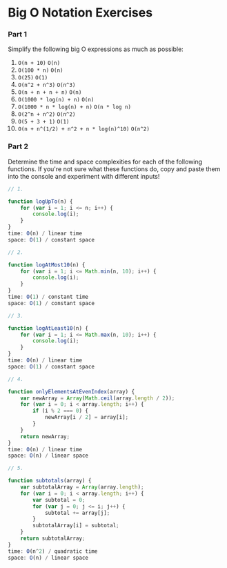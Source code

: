 # Big O Notation Exercises

### Part 1

Simplify the following big O expressions as much as possible:

1. `O(n + 10)`
    `O(n)`
2. `O(100 * n)`
    `O(n)`
3. `O(25)`
    `O(1)`
4. `O(n^2 + n^3)`
    `O(n^3)`
5. `O(n + n + n + n)`
    `O(n)`
6. `O(1000 * log(n) + n)`
    `O(n)`
7. `O(1000 * n * log(n) + n)`
    `O(n * log n)`
8. `O(2^n + n^2)`
    `O(n^2)`
9. `O(5 + 3 + 1)`
    `O(1)`
10. `O(n + n^(1/2) + n^2 + n * log(n)^10)`
    `O(n^2)`

### Part 2

Determine the time and space complexities for each of the following functions. If you're not sure what these functions do, copy and paste them into the console and experiment with different inputs!


```js
// 1.

function logUpTo(n) {
    for (var i = 1; i <= n; i++) {
        console.log(i);
    }
}
time: O(n) / linear time
space: O(1) / constant space

// 2. 

function logAtMost10(n) {
    for (var i = 1; i <= Math.min(n, 10); i++) {
        console.log(i);
    }
}
time: O(1) / constant time
space: O(1) / constant space

// 3. 

function logAtLeast10(n) {
    for (var i = 1; i <= Math.max(n, 10); i++) {
        console.log(i);
    }
}
time: O(n) / linear time
space: O(1) / constant space

// 4.

function onlyElementsAtEvenIndex(array) {
    var newArray = Array(Math.ceil(array.length / 2));
    for (var i = 0; i < array.length; i++) {
        if (i % 2 === 0) {
            newArray[i / 2] = array[i];
        }
    }
    return newArray;
}
time: O(n) / linear time
space: O(n) / linear space

// 5. 

function subtotals(array) {
    var subtotalArray = Array(array.length);
    for (var i = 0; i < array.length; i++) {
        var subtotal = 0;
        for (var j = 0; j <= i; j++) {
            subtotal += array[j];
        }
        subtotalArray[i] = subtotal;
    }
    return subtotalArray;
}
time: O(n^2) / quadratic time
space: O(n) / linear space
```
